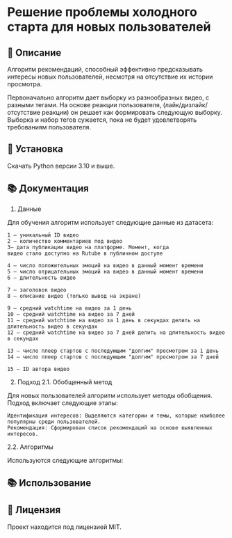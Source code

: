 # Решение проблемы холодного старта для новых пользователей

## 🚀 Описание

Алгоритм
рекомендаций, способный эффективно
предсказывать интересы новых пользователей,
несмотря на отсутствие их истории просмотра.

Первоначально алгоритм дает выборку из разнообразных видео, с разными тегами. На основе реакции пользователя, (лайк/дизлайк/отсутствие реакции) он решает как формировать следующую выборку.
Выборка и набор тегов сужается, пока не будет удовлетворять требованиям пользователя. 

## 📝 Установка
Скачать Python версии 3.10 и выше.


## 📚 Документация
1. Данные

Для обучения алгоритм использует следующие данные из датасета:

    1 – уникальный ID видео
    2 – количество комментариев под видео
    3– дата публикации видео на платформе. Момент, когда 
    видео стало доступно на Rutube в публичном доступе

    4 – число положительных эмоций на видео в данный момент времени
    5 – число отрицательных эмоций на видео в данный момент времени
    6 – длительность видео

    7 – заголовок видео
    8 – описание видео (только вывод на экране)

    9 – средний watchtime на видео за 1 день
    10 – средний watchtime на видео за 7 дней
    11 – средний watchtime на видео за 1 день в секундах делить на длительность видео в секундах
    12 – средний watchtime на видео за 7 дней делить на длительность видео в секундах

    13 – число плеер стартов с последующим "долгим" просмотром за 1 день
    14 – число плеер стартов с последующим "долгим" просмотром за 7 дней

    15 – ID автора видео


2. Подход
2.1. Обобщенный метод

Для новых пользователей алгоритм использует методы обобщения. Подход включает следующие этапы:

    Идентификация интересов: Выделяются категории и темы, которые наиболее популярны среди пользователей.
    Рекомендация: Сформирован список рекомендаций на основе выявленных интересов.

2.2. Алгоритмы

Используются следующие алгоритмы:


## 📚 Использование



## 📃 Лицензия
Проект находится под лицензией MIT.
